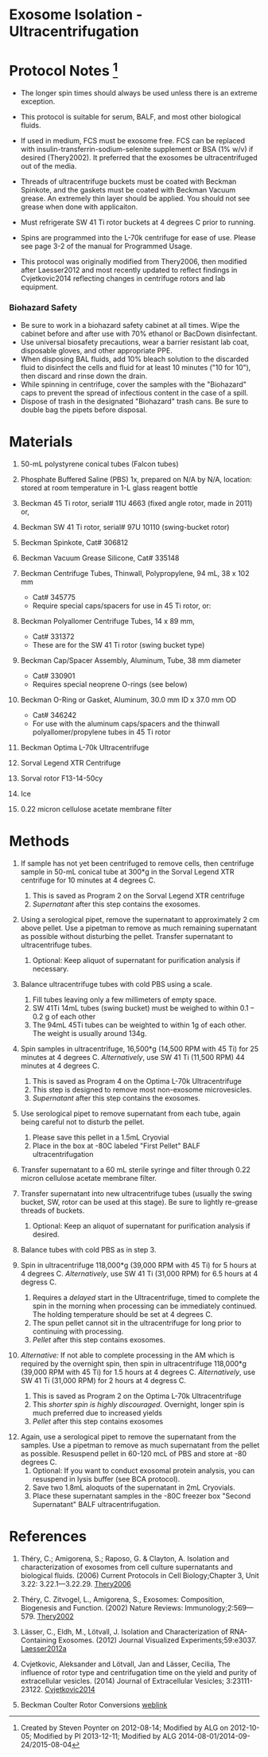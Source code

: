 Exosome Isolation - Ultracentrifugation
=======================================

# Protocol Notes [^1]

-   The longer spin times should always be used unless there is an extreme exception. 

-   This protocol is suitable for serum, BALF, and most other biological fluids. 

-   If used in medium, FCS must be exosome free. FCS can be replaced with insulin-transferrin-sodium-selenite supplement or BSA (1% w/v) if desired (Thery2002). It preferred that the exosomes be ultracentrifuged out of the media. 

-   Threads of ultracentrifuge buckets must be coated with Beckman Spinkote, and the gaskets must be coated with Beckman Vacuum grease. An extremely thin layer should be applied. You should not see grease when done with applicaiton. 

-   Must refrigerate SW 41 Ti rotor buckets at 4 degrees C prior to running.

-   Spins are programmed into the L-70k centrifuge for ease of use. Please see page 3-2 of the manual for Programmed Usage.
-   This protocol was originally modified from Thery2006, then modified after Laesser2012 and most recently updated to reflect findings in Cvjetkovic2014 reflecting changes in centrifuge rotors and lab equipment.

### Biohazard Safety

-    Be sure to work in a biohazard safety cabinet at all times. Wipe the cabinet before and after use with 70% ethanol or BacDown disinfectant. 
-    Use universal biosafety precautions, wear a barrier resistant lab coat, disposable gloves, and other appropriate PPE.
-    When disposing BAL fluids, add 10% bleach solution to the discarded fluid to disinfect the cells and fluid for at least 10 minutes ("10 for 10"), then discard and rinse down the drain. 
-    While spinning in centrifuge, cover the samples with the "Biohazard" caps to prevent the spread of infectious content in the case of a spill. 
-    Dispose of trash in the designated "Biohazard" trash cans. Be sure to double bag the pipets before disposal. 


# Materials

1.  50-mL polystyrene conical tubes (Falcon tubes)

2.  Phosphate Buffered Saline (PBS) 1x, prepared on N/A by N/A, location: stored at room temperature in 1-L glass reagent bottle

3.  Beckman 45 Ti rotor, serial\# 11U 4663 (fixed angle rotor, made in 2011) or,

3.  Beckman SW 41 Ti rotor, serial\# 97U 10110 (swing-bucket rotor) 

5.  Beckman Spinkote, Cat\# 306812

6.  Beckman Vacuum Grease Silicone, Cat\# 335148

7.  Beckman Centrifuge Tubes, Thinwall, Polypropylene, 94 mL, 38 x 102 mm
    - Cat\# 345775
    - Require special caps/spacers for use in 45 Ti rotor, or:

8.  Beckman Polyallomer Centrifuge Tubes, 14 x 89 mm,
    - Cat\# 331372
    - These are for the SW 41 Ti rotor (swing bucket type)

8.  Beckman Cap/Spacer Assembly, Aluminum, Tube, 38 mm diameter
    - Cat\# 330901
    - Requires special neoprene O-rings (see below)

8.  Beckman O-Ring or Gasket, Aluminum, 30.0 mm ID x 37.0 mm OD
    - Cat\# 346242
    - For use with the aluminum caps/spacers and the thinwall polyallomer/propylene tubes in 45 Ti rotor

8.  Beckman Optima L-70k Ultracentrifuge

9.  Sorval Legend XTR Centrifuge

10. Sorval rotor F13-14-50cy

11. Ice

12. 0.22 micron cellulose acetate membrane filter



# Methods

1.  If sample has not yet been centrifuged to remove cells, then centrifuge sample in 50-mL conical tube at 300*g in the Sorval Legend XTR centrifuge for 10 minutes at 4 degrees C.
    1.  This is saved as Program 2 on the Sorval Legend XTR centrifuge
	2.  *Supernatant* after this step contains the exosomes.

2.  Using a serological pipet, remove the supernatant to approximately 2 cm above pellet. Use a pipetman to remove as much remaining supernatant as possible without disturbing the pellet. Transfer supernatant to ultracentrifuge tubes.
    1.  Optional: Keep aliquot of supernatant for purification analysis if necessary.

3.  Balance ultracentrifuge tubes with cold PBS using a scale.
    1.  Fill tubes leaving only a few millimeters of empty space.
    2.  SW 41Ti 14mL tubes (swing bucket) must be weighed to within 0.1 – 0.2 g of each other
    3.  The 94mL 45Ti tubes can be weighted to within 1g of each other. The weight is usually around 134g.

4.  Spin samples in ultracentrifuge, 16,500*g (14,500 RPM with 45 Ti) for 25 minutes at 4 degrees C. _Alternatively_, use SW 41 Ti (11,500 RPM) 44 minutes at 4 degrees C.
    1.  This is saved as Program 4 on the Optima L-70k Ultracentrifuge
    2.  This step is designed to remove most non-exosome microvesicles.
    2.  *Supernatant* after this step contains the exosomes.

5.  Use serological pipet to remove supernatant from each tube, again being careful not to disturb the pellet.
    1.  Please save this pellet in a 1.5mL Cryovial 
    2.  Place in the box at -80C labeled "First Pellet" BALF ultracentrifugation

6.  Transfer supernatant to a 60 mL sterile syringe and filter through 0.22 micron cellulose acetate membrane filter.

6.  Transfer supernatant into new ultracentrifuge tubes (usually the swing bucket, SW, rotor can be used at this stage). Be sure to lightly re-grease threads of buckets.
    1.  Optional: Keep an aliquot of supernatant for purification analysis if desired.

6.  Balance tubes with cold PBS as in step 3.

7.  Spin in ultracentrifuge 118,000*g (39,000 RPM with 45 Ti) for 5 hours at 4 degrees C. _Alternatively_, use SW 41 Ti (31,000 RPM) for 6.5 hours at 4 degress C. 
    1.  Requires a *delayed* start in the Ultracentrifuge, timed to complete the spin in the morning when processing can be immediately continued. The holding temperature should be set at 4 degrees C.
    2.  The spun pellet cannot sit in the ultracentrifuge for long prior to continuing with processing.
    3.  *Pellet* after this step contains exosomes.

7.	_Alternative:_ If not able to complete processing in the AM which is required by the overnight spin, then spin in ultracentrifuge 118,000*g (39,000 RPM with 45 Ti) for 1.5 hours at 4 degrees C. _Alternatively_, use SW 41 Ti (31,000 RPM) for 2 hours at 4 degress C. 
    1.  This is saved as Program 2 on the Optima L-70k Ultracentrifuge
    2.  This _shorter spin is highly discouraged_. Overnight, longer spin is much preferred due to increased yields
    3.  *Pellet* after this step contains exosomes

<!-- 8.  Use a serological pipet to remove the supernatant from the -->
<!--     samples. Use a pipetman to remove as much supernatant from the -->
<!--     pellet as possible without disturbing it. -->
<!--     1.  Optional: Keep an aliquot of supernatant for purification -->
<!--         analysis if desired. -->

<!-- 9.  Using cold PBS, condense all pellets from same sample into a clean -->
<!--     ultracentrifuge tube and fill up the tube to near maximum volume. -->

<!-- 10. Balance sample tube with another tube filled with PBS. -->
<!--     1.  All swing buckets with screwcaps must be attached to the rotor -->
<!--         whether or not they contain sample. -->

<!-- 11. Spin in ultracentrifuge, 110,000xg (25,000 RPM with SW 41 Ti) for -->
<!--     1 hour at 4 degrees C. -->
<!--     1. This is Program 3 on the Optima L-70k Ultracentrifuge -->
<!--     2.  Pellet after this step contains the exosomes. -->

12. Again, use a serological pipet to remove the supernatant from the samples. Use a pipetman to remove as much supernatant from the pellet as possible. Resuspend pellet in 60-120 mcL of PBS and store at -80 degrees C.
    1.  Optional: If you want to conduct exosomal protein analysis, you can resuspend in lysis buffer (see BCA protocol).
    2.  Save two 1.8mL aloquots of the supernatant in 2mL Cryovials. 
    3.  Place these supernatant samples in the -80C freezer box "Second Supernatant" BALF ultracentrifugation.


# References

1.  Théry, C.; Amigorena, S.; Raposo, G. & Clayton, A. Isolation and characterization of exosomes from cell culture supernatants and biological fluids. (2006) Current Protocols in Cell Biology;Chapter 3, Unit 3.22: 3.22.1—3.22.29. [Thery2006](http://www.bibsonomy.org/bibtex/24a0ec607b1d6eb46eb5c14a0104f3411/aorchid)

2.  Théry, C. Zitvogel, L., Amigorena, S., Exosomes: Composition, Biogenesis and Function. (2002) Nature Reviews: Immunology;2:569—579. [Thery2002](http://www.bibsonomy.org/bibtex/2b9e1c40bc50ea918af7ef122fd540789/aorchid)

3.  Lässer, C., Eldh, M., Lötvall, J. Isolation and Characterization of RNA-Containing Exosomes. (2012) Journal Visualized Experiments;59:e3037. [Laesser2012a](http://dx.doi.org/10.3791/3037)

4.  Cvjetkovic, Aleksander and Lötvall, Jan and Lässer, Cecilia, The influence of rotor type and centrifugation time on the yield and purity of extracellular vesicles. (2014) Journal of Extracellular Vesicles; 3:23111-23122. [Cvjetkovic2014](http://dx.doi.org/10.3402/jev.v3.23111)

5.  Beckman Coulter Rotor Conversions [weblink](https://www.beckmancoulter.com/wsrportal/wsrportal.portal?_nfpb=true&_windowLabel=UCM_RENDERER&_urlType=render&wlpUCM_RENDERER_path=%2Fwsr%2Fresearch-and-discovery%2Fproducts-and-services%2Fcentrifugation%2Frotors%2Findex.htm&wlpUCM_RENDERER_t=3)


[^1]:Created by Steven Poynter on 2012-08-14; Modified by ALG on 2012-10-05; Modified by PI 2013-12-11; Modified by ALG 2014-08-01/2014-09-24/2015-08-04

